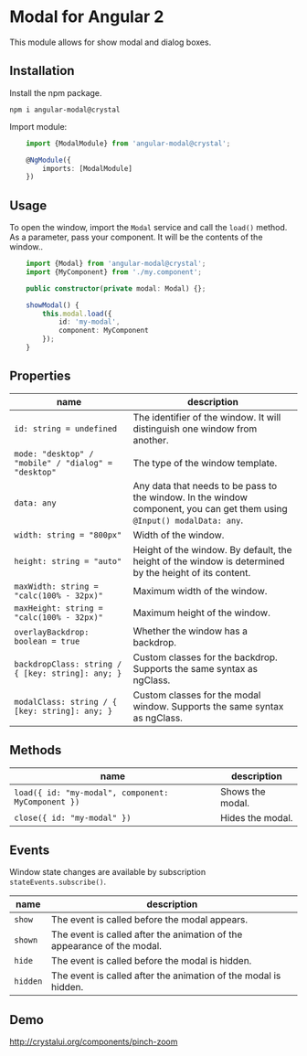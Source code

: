 # Modal for Angular 2

This module allows for show modal and dialog boxes.

## Installation

Install the npm package.

	npm i angular-modal@crystal

Import module:

```ts
	import {ModalModule} from 'angular-modal@crystal';

	@NgModule({
	    imports: [ModalModule]
	})
```

## Usage
To open the window, import the `Modal` service and call the `load()` method. As a parameter, pass your component. It will be the contents of the window..

```ts
	import {Modal} from 'angular-modal@crystal';
	import {MyComponent} from './my.component';

	public constructor(private modal: Modal) {};

	showModal() {
	    this.modal.load({
	        id: 'my-modal', 
	        component: MyComponent
	    });
	}
```

## Properties

| name | description |
|------------------------|---------------------------------------------|
| `id: string = undefined` | The identifier of the window. It will distinguish one window from another. |
| `mode: "desktop" / "mobile" / "dialog" = "desktop"` | The type of the window template. |
| `data: any` | Any data that needs to be pass to the window. In the window component, you can get them using `@Input() modalData: any`. |
| `width: string = "800px"` | Width of the window. |
| `height: string = "auto"` | Height of the window. By default, the height of the window is determined by the height of its content. |
| `maxWidth: string = "calc(100% - 32px)"` | Maximum width of the window. |
| `maxHeight: string = "calc(100% - 32px)"` | Maximum height of the window. |
| `overlayBackdrop: boolean = true` | Whether the window has a backdrop. |
| `backdropClass: string / { [key: string]: any; }` | Custom classes for the backdrop. Supports the same syntax as ngClass. |
| `modalClass: string / { [key: string]: any; }` | Custom classes for the modal window. Supports the same syntax as ngClass. |

## Methods

| name | description |
|------------------------|---------------------------------------------|
| `load({ id: "my-modal", component: MyComponent })` | Shows the modal. |
| `close({ id: "my-modal" })` | Hides the modal. |

## Events

Window state changes are available by subscription `stateEvents.subscribe()`.

| name | description |
|------------------------|---------------------------------------------|
| `show` | The event is called before the modal appears. |
| `shown` | The event is called after the animation of the appearance of the modal. |
| `hide` | The event is called before the modal is hidden. |
| `hidden` | The event is called after the animation of the modal is hidden. |


## Demo 

http://crystalui.org/components/pinch-zoom
